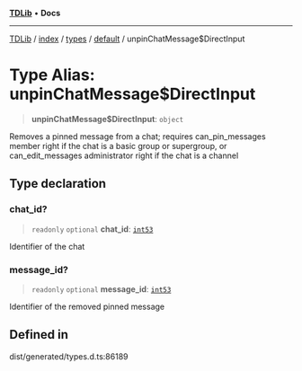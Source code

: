 [**TDLib**](../../../../../../README.md) • **Docs**

***

[TDLib](../../../../../../modules.md) / [index](../../../../../README.md) / [types](../../../README.md) / [default](../README.md) / unpinChatMessage$DirectInput

# Type Alias: unpinChatMessage$DirectInput

> **unpinChatMessage$DirectInput**: `object`

Removes a pinned message from a chat; requires can_pin_messages member right if the chat is a basic group or supergroup, or can_edit_messages administrator right if the chat is a channel

## Type declaration

### chat\_id?

> `readonly` `optional` **chat\_id**: [`int53`](int53-1.md)

Identifier of the chat

### message\_id?

> `readonly` `optional` **message\_id**: [`int53`](int53-1.md)

Identifier of the removed pinned message

## Defined in

dist/generated/types.d.ts:86189
